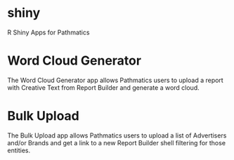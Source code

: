 # shiny
R Shiny Apps for Pathmatics

# Word Cloud Generator
The Word Cloud Generator app allows Pathmatics users to upload a report with Creative Text from Report Builder and generate a word cloud.

# Bulk Upload
The Bulk Upload app allows Pathmatics users to upload a list of Advertisers and/or Brands and get a link to a new Report Builder shell filtering for those entities. 

